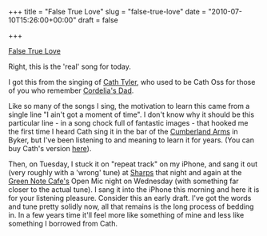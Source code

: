 +++
title = "False True Love"
slug = "false-true-love"
date = "2010-07-10T15:26:00+00:00"
draft = false

+++

<a class="embed" href="http://soundcloud.com/pdcawley/false-true-love">False True Love</a> 

Right, this is the 'real' song for today.

I got this from the singing of [Cath Tyler](http://www.myspace.com/cptyl), who used to be Cath Oss for those of you who remember [Cordelia's Dad](http://www.cordeliasdad.com/).

Like so many of the songs I sing, the motivation to learn this came from a single line "I ain't got a moment of time". I don't know why it should be this particular line - in a song chock full of fantastic images - that hooked me the first time I heard Cath sing it in the bar of the [Cumberland Arms](http://www.thecumberlandarms.co.uk/) in Byker, but I've been listening to and meaning to learn it for years. (You can buy Cath's version [here](http://xrl.us/bhrhm7)).

Then, on Tuesday, I stuck it on "repeat track" on my iPhone, and sang it out (very roughly with a 'wrong' tune) at [Sharps](http://web.ukonline.co.uk/martin.nail/Sharps/SFCintro.htm) that night and again at the [Green Note Cafe's](http://www.greennote.co.uk/) Open Mic night on Wednesday (with something far closer to the actual tune). I sang it into the iPhone this morning and here it is for your listening pleasure. Consider this an early draft. I've got the words and tune pretty solidly now, all that remains is the long process of bedding in. In a few years time it'll feel more like something of mine and less like something I borrowed from Cath.

